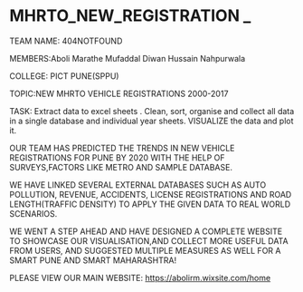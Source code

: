 # MHRTO_NEW_REGISTRATION _ 
TEAM NAME: 404NOTFOUND

MEMBERS:Aboli Marathe
        Mufaddal Diwan
        Hussain Nahpurwala

COLLEGE: PICT PUNE(SPPU)       

TOPIC:NEW MHRTO VEHICLE REGISTRATIONS 2000-2017


TASK:
Extract data to excel sheets .
Clean, sort, organise and collect all data in a single database and individual year sheets.
VISUALIZE the data and plot it.

OUR TEAM HAS  PREDICTED THE TRENDS IN NEW VEHICLE REGISTRATIONS FOR PUNE BY 2020 WITH THE HELP OF SURVEYS,FACTORS LIKE METRO AND SAMPLE DATABASE.

WE HAVE LINKED SEVERAL EXTERNAL DATABASES SUCH AS AUTO POLLUTION, REVENUE, ACCIDENTS, LICENSE REGISTRATIONS AND ROAD LENGTH(TRAFFIC DENSITY) TO APPLY THE GIVEN DATA TO REAL WORLD SCENARIOS.

WE WENT A STEP AHEAD AND  HAVE DESIGNED A COMPLETE WEBSITE TO SHOWCASE OUR VISUALISATION,AND COLLECT MORE USEFUL DATA FROM USERS, AND SUGGESTED MULTIPLE MEASURES AS WELL FOR A SMART PUNE AND SMART MAHARASHTRA!



 PLEASE VIEW OUR MAIN WEBSITE:  https://abolirm.wixsite.com/home
